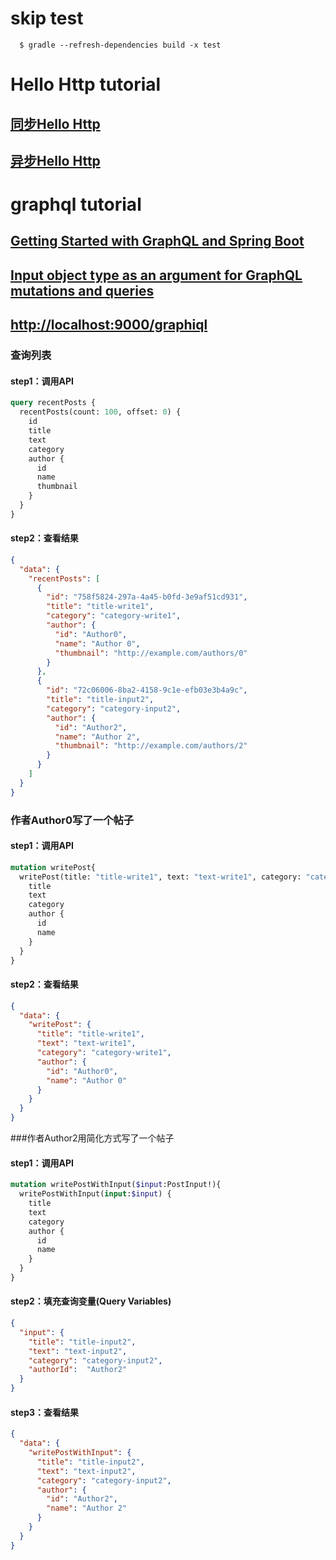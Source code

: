 # skip test
```
  $ gradle --refresh-dependencies build -x test
```
  
# Hello Http tutorial
## [同步Hello Http](http://localhost:9000/hello)  
## [异步Hello Http](http://localhost:9000/helloasyncgrpc) 
 
# graphql tutorial
## [Getting Started with GraphQL and Spring Boot](http://www.baeldung.com/spring-graphql)
## [Input object type as an argument for GraphQL mutations and queries](https://medium.com/graphql-mastery/json-as-an-argument-for-graphql-mutations-and-queries-3cd06d252a04)
## [http://localhost:9000/graphiql](http://localhost:9000/graphiql)
### 查询列表
#### step1：调用API
```graphql
query recentPosts {
  recentPosts(count: 100, offset: 0) {
    id
    title
    text
    category
    author {
      id
      name
      thumbnail
    }
  }
}
```
#### step2：查看结果
```json
{
  "data": {
    "recentPosts": [
      {
        "id": "758f5824-297a-4a45-b0fd-3e9af51cd931",
        "title": "title-write1",
        "category": "category-write1",
        "author": {
          "id": "Author0",
          "name": "Author 0",
          "thumbnail": "http://example.com/authors/0"
        }
      },
      {
        "id": "72c06006-8ba2-4158-9c1e-efb03e3b4a9c",
        "title": "title-input2",
        "category": "category-input2",
        "author": {
          "id": "Author2",
          "name": "Author 2",
          "thumbnail": "http://example.com/authors/2"
        }
      }
    ]
  }
}
```
### 作者Author0写了一个帖子
#### step1：调用API
```graphql
mutation writePost{
  writePost(title: "title-write1", text: "text-write1", category: "category-write1", author: "Author0") {
    title
    text
    category
    author {
      id
      name
    }
  }
}

```
#### step2：查看结果
```json
{
  "data": {
    "writePost": {
      "title": "title-write1",
      "text": "text-write1",
      "category": "category-write1",
      "author": {
        "id": "Author0",
        "name": "Author 0"
      }
    }
  }
}
```

###作者Author2用简化方式写了一个帖子
#### step1：调用API
```graphql
mutation writePostWithInput($input:PostInput!){
  writePostWithInput(input:$input) {
    title
    text
    category
    author {
      id
      name
    }
  }
}

```
#### step2：填充查询变量(Query Variables)
```json
{
  "input": {
    "title": "title-input2",
    "text": "text-input2",
    "category": "category-input2",
    "authorId":  "Author2"
  }
}
```  
#### step3：查看结果
```json
{
  "data": {
    "writePostWithInput": {
      "title": "title-input2",
      "text": "text-input2",
      "category": "category-input2",
      "author": {
        "id": "Author2",
        "name": "Author 2"
      }
    }
  }
}
```
